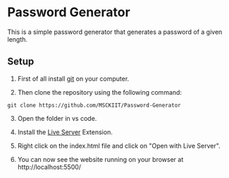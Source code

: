 # Password Generator

This is a simple password generator that generates a password of a given length.

## Setup

1. First of all install [git](https://git-scm.com/downloads) on your computer. 

2. Then clone the repository using the following command:

```
git clone https://github.com/MSCKIIT/Password-Generator
```

3. Open the folder in vs code.

4. Install the [Live Server](https://marketplace.visualstudio.com/items?itemName=ritwickdey.LiveServer) Extension.

5. Right click on the index.html file and click on "Open with Live Server".

6. You can now see the website running on your browser at http://localhost:5500/